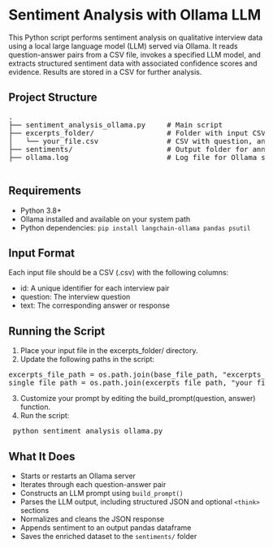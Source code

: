 # Sentiment Analysis with Ollama LLM
This Python script performs sentiment analysis on qualitative interview data using a local large language model (LLM) served via Ollama. It reads question-answer pairs from a CSV file, invokes a specified LLM model, and extracts structured sentiment data with associated confidence scores and evidence. Results are stored in a CSV for further analysis.

## Project Structure
<pre>
.
├── sentiment_analysis_ollama.py     # Main script
├── excerpts_folder/                 # Folder with input CSV files
│   └── your_file.csv                # CSV with question, answer, and id columns
├── sentiments/                      # Output folder for annotated CSV files
├── ollama.log                       # Log file for Ollama server output

</pre>
## Requirements
- Python 3.8+
- Ollama installed and available on your system path
- Python dependencies:
`pip install langchain-ollama pandas psutil`

## Input Format
Each input file should be a CSV (.csv) with the following columns:
- id: A unique identifier for each interview pair
- question: The interview question
- text: The corresponding answer or response

## Running the Script
1. Place your input file in the excerpts_folder/ directory.
2. Update the following paths in the script:
<pre>
excerpts_file_path = os.path.join(base_file_path, "excerpts_folder")
single_file_path = os.path.join(excerpts_file_path, "your_file.csv")
</pre>
3. Customize your prompt by editing the build_prompt(question, answer) function.
4. Run the script:
<pre> python sentiment_analysis_ollama.py </pre>

## What It Does
- Starts or restarts an Ollama server
- Iterates through each question-answer pair
- Constructs an LLM prompt using `build_prompt()`
- Parses the LLM output, including structured JSON and optional `<think>` sections
- Normalizes and cleans the JSON response
- Appends sentiment to an output pandas dataframe
- Saves the enriched dataset to the `sentiments/` folder
